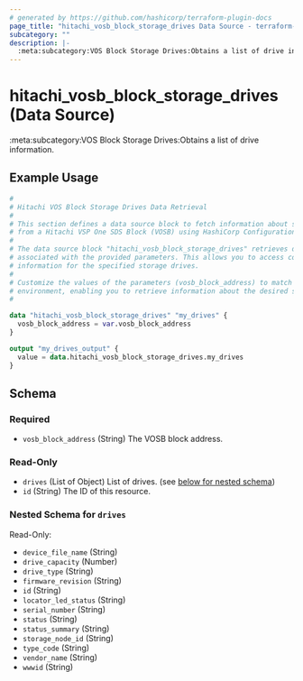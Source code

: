 ```yaml
---
# generated by https://github.com/hashicorp/terraform-plugin-docs
page_title: "hitachi_vosb_block_storage_drives Data Source - terraform-provider-hitachi"
subcategory: ""
description: |-
  :meta:subcategory:VOS Block Storage Drives:Obtains a list of drive information.
---
```


# hitachi_vosb_block_storage_drives (Data Source)

:meta:subcategory:VOS Block Storage Drives:Obtains a list of drive information.

## Example Usage

```terraform
#
# Hitachi VOS Block Storage Drives Data Retrieval
#
# This section defines a data source block to fetch information about storage drives
# from a Hitachi VSP One SDS Block (VOSB) using HashiCorp Configuration Language (HCL).
#
# The data source block "hitachi_vosb_block_storage_drives" retrieves details about storage drives
# associated with the provided parameters. This allows you to access configuration and property
# information for the specified storage drives.
#
# Customize the values of the parameters (vosb_block_address) to match your
# environment, enabling you to retrieve information about the desired storage drives.
#

data "hitachi_vosb_block_storage_drives" "my_drives" {
  vosb_block_address = var.vosb_block_address
}

output "my_drives_output" {
  value = data.hitachi_vosb_block_storage_drives.my_drives
}
```

<!-- schema generated by tfplugindocs -->
## Schema

### Required

- `vosb_block_address` (String) The VOSB block address.

### Read-Only

- `drives` (List of Object) List of drives. (see [below for nested schema](#nestedatt--drives))
- `id` (String) The ID of this resource.

<a id="nestedatt--drives"></a>
### Nested Schema for `drives`

Read-Only:

- `device_file_name` (String)
- `drive_capacity` (Number)
- `drive_type` (String)
- `firmware_revision` (String)
- `id` (String)
- `locator_led_status` (String)
- `serial_number` (String)
- `status` (String)
- `status_summary` (String)
- `storage_node_id` (String)
- `type_code` (String)
- `vendor_name` (String)
- `wwwid` (String)
